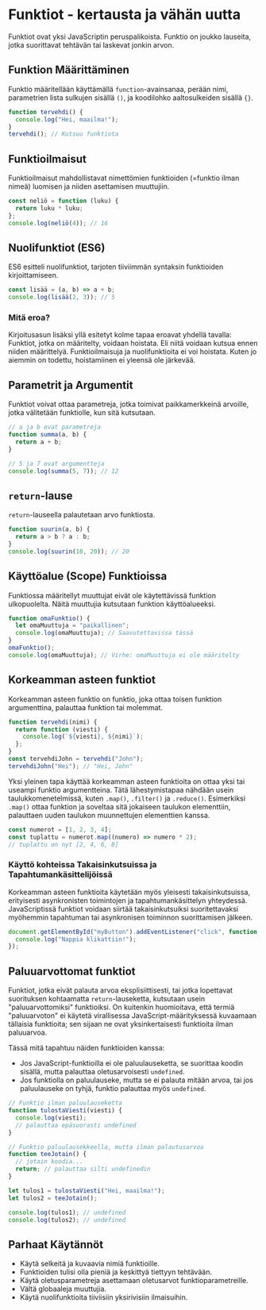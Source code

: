 # Funktiot - kertausta ja vähän uutta

Funktiot ovat yksi JavaScriptin peruspalikoista. Funktio on joukko lauseita, jotka suorittavat tehtävän tai laskevat jonkin arvon.

## Funktion Määrittäminen

Funktio määritellään käyttämällä `function`-avainsanaa, perään nimi, parametrien lista sulkujen sisällä `()`, ja koodilohko aaltosulkeiden sisällä `{}`.

```js
function tervehdi() {
  console.log("Hei, maailma!");
}
tervehdi(); // Kutsuu funktiota
```

## Funktioilmaisut

Funktioilmaisut mahdollistavat nimettömien funktioiden (=funktio ilman nimeä) luomisen ja niiden asettamisen muuttujiin.

```js
const neliö = function (luku) {
  return luku * luku;
};
console.log(neliö(4)); // 16
```

## Nuolifunktiot (ES6)

ES6 esitteli nuolifunktiot, tarjoten tiiviimmän syntaksin funktioiden kirjoittamiseen.

```js
const lisää = (a, b) => a + b;
console.log(lisää(2, 3)); // 5
```

### Mitä eroa?

Kirjoitusasun lisäksi yllä esitetyt kolme tapaa eroavat yhdellä tavalla: Funktiot, jotka on määritelty, voidaan hoistata. Eli niitä voidaan kutsua ennen niiden määrittelyä. Funktioilmaisuja ja nuolifunktioita ei voi hoistata. Kuten jo aiemmin on todettu, hoistamiinen ei yleensä ole järkevää.

## Parametrit ja Argumentit

Funktiot voivat ottaa parametreja, jotka toimivat paikkamerkkeinä arvoille, jotka välitetään funktiolle, kun sitä kutsutaan.

```js
// a ja b ovat parametreja
function summa(a, b) {
  return a + b;
}

// 5 ja 7 ovat argumentteja
console.log(summa(5, 7)); // 12
```

## `return`-lause

`return`-lauseella palautetaan arvo funktiosta.

```js
function suurin(a, b) {
  return a > b ? a : b;
}
console.log(suurin(10, 20)); // 20
```

## Käyttöalue (Scope) Funktioissa

Funktiossa määritellyt muuttujat eivät ole käytettävissä funktion ulkopuolelta. Näitä muuttujia kutsutaan funktion käyttöalueeksi.

```js
function omaFunktio() {
  let omaMuuttuja = "paikallinen";
  console.log(omaMuuttuja); // Saavutettavissa tässä
}
omaFunktio();
console.log(omaMuuttuja); // Virhe: omaMuuttuja ei ole määritelty
```

## Korkeamman asteen funktiot

Korkeamman asteen funktio on funktio, joka ottaa toisen funktion argumenttina, palauttaa funktion tai molemmat.

```js
function tervehdi(nimi) {
  return function (viesti) {
    console.log(`${viesti}, ${nimi}`);
  };
}
const tervehdiJohn = tervehdi("John");
tervehdiJohn("Hei"); // "Hei, John"
```

Yksi yleinen tapa käyttää korkeamman asteen funktioita on ottaa yksi tai useampi funktio argumentteina. Tätä lähestymistapaa nähdään usein taulukkomenetelmissä, kuten `.map()`, `.filter()` ja `.reduce()`. Esimerkiksi `.map()` ottaa funktion ja soveltaa sitä jokaiseen taulukon elementtiin, palauttaen uuden taulukon muunnettujen elementtien kanssa.

```js
const numerot = [1, 2, 3, 4];
const tuplattu = numerot.map((numero) => numero * 2);
// tuplattu on nyt [2, 4, 6, 8]
```

### Käyttö kohteissa Takaisinkutsuissa ja Tapahtumankäsittelijöissä

Korkeamman asteen funktioita käytetään myös yleisesti takaisinkutsuissa, erityisesti asynkronisten toimintojen ja tapahtumankäsittelyn yhteydessä. JavaScriptissä funktiot voidaan siirtää takaisinkutsuiksi suoritettavaksi myöhemmin tapahtuman tai asynkronisen toiminnon suorittamisen jälkeen.

```js
document.getElementById("myButton").addEventListener("click", function () {
  console.log("Nappia klikattiin!");
});
```

## Paluuarvottomat funktiot

Funktiot, jotka eivät palauta arvoa eksplisiittisesti, tai jotka lopettavat suorituksen kohtaamatta `return`-lauseketta, kutsutaan usein "paluuarvottomiksi" funktioiksi. On kuitenkin huomioitava, että termiä "paluuarvoton" ei käytetä virallisessa JavaScript-määrityksessä kuvaamaan tällaisia funktioita; sen sijaan ne ovat yksinkertaisesti funktioita ilman paluuarvoa.

Tässä mitä tapahtuu näiden funktioiden kanssa:

- Jos JavaScript-funktioilla ei ole paluulauseketta, se suorittaa koodin sisällä, mutta palauttaa oletusarvoisesti `undefined`.
- Jos funktiolla on paluulauseke, mutta se ei palauta mitään arvoa, tai jos paluulauseke on tyhjä, funktio palauttaa myös `undefined`.

```js
// Funktio ilman paluulauseketta
function tulostaViesti(viesti) {
  console.log(viesti);
  // palauttaa epäsuorasti undefined
}

// Funktio paluulausekkeella, mutta ilman palautusarvoa
function teeJotain() {
  // jotain koodia...
  return; // palauttaa silti undefinedin
}

let tulos1 = tulostaViesti("Hei, maailma!");
let tulos2 = teeJotain();

console.log(tulos1); // undefined
console.log(tulos2); // undefined
```

## Parhaat Käytännöt

- Käytä selkeitä ja kuvaavia nimiä funktioille.
- Funktioiden tulisi olla pieniä ja keskittyä tiettyyn tehtävään.
- Käytä oletusparametreja asettamaan oletusarvot funktioparametreille.
- Vältä globaaleja muuttujia.
- Käytä nuolifunktioita tiiviisiin yksirivisiin ilmaisuihin.
